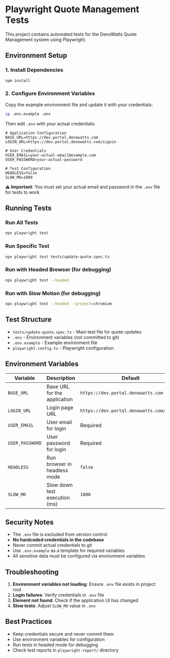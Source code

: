 # Playwright Quote Management Tests

This project contains automated tests for the DenoWatts Quote Management system using Playwright.

## Environment Setup

### 1. Install Dependencies

```bash
npm install
```

### 2. Configure Environment Variables

Copy the example environment file and update it with your credentials:

```bash
cp .env.example .env
```

Then edit `.env` with your actual credentials:

```env
# Application Configuration
BASE_URL=https://dev.portal.denowatts.com
LOGIN_URL=https://dev.portal.denowatts.com/signin

# User Credentials
USER_EMAIL=your-actual-email@example.com
USER_PASSWORD=your-actual-password

# Test Configuration
HEADLESS=false
SLOW_MO=1000
```

**⚠️ Important**: You must set your actual email and password in the `.env` file for tests to work.

## Running Tests

### Run All Tests

```bash
npx playwright test
```

### Run Specific Test

```bash
npx playwright test tests/update-quote.spec.ts
```

### Run with Headed Browser (for debugging)

```bash
npx playwright test --headed
```

### Run with Slow Motion (for debugging)

```bash
npx playwright test --headed --project=chromium
```

## Test Structure

- `tests/update-quote.spec.ts` - Main test file for quote updates
- `.env` - Environment variables (not committed to git)
- `.env.example` - Example environment file
- `playwright.config.ts` - Playwright configuration

## Environment Variables

| Variable        | Description                   | Default                                   |
| --------------- | ----------------------------- | ----------------------------------------- |
| `BASE_URL`      | Base URL for the application  | `https://dev.portal.denowatts.com`        |
| `LOGIN_URL`     | Login page URL                | `https://dev.portal.denowatts.com/signin` |
| `USER_EMAIL`    | User email for login          | Required                                  |
| `USER_PASSWORD` | User password for login       | Required                                  |
| `HEADLESS`      | Run browser in headless mode  | `false`                                   |
| `SLOW_MO`       | Slow down test execution (ms) | `1000`                                    |

## Security Notes

- The `.env` file is excluded from version control
- **No hardcoded credentials in the codebase**
- Never commit actual credentials to git
- Use `.env.example` as a template for required variables
- All sensitive data must be configured via environment variables

## Troubleshooting

1. **Environment variables not loading**: Ensure `.env` file exists in project root
2. **Login failures**: Verify credentials in `.env` file
3. **Element not found**: Check if the application UI has changed
4. **Slow tests**: Adjust `SLOW_MO` value in `.env`

## Best Practices

- Keep credentials secure and never commit them
- Use environment variables for configuration
- Run tests in headed mode for debugging
- Check test reports in `playwright-report/` directory
